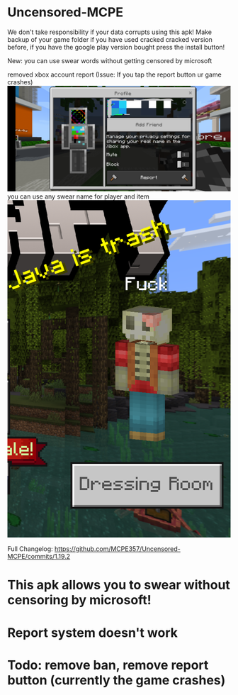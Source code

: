 # Uncensored-MCPE
We don't take responsibility if your data corrupts using this apk!
Make backup of your game folder if you have used cracked cracked version before, if you have the google play version bought press the install button!

New:
you can use swear words without getting censored by microsoft

removed xbox account report (Issue: If you tap the report button ur game crashes)
<img src="https://raw.githubusercontent.com/MCPE357/Uncensored-MCPE/main/Polish_20220630_161447714.png" alt="logo"/><br>
you can use any swear name for player and item
<img src="https://github.com/MCPE357/Uncensored-MCPE/blob/main/Screenshot_20220630-162101~2.png" alt="logo"/><br>


Full Changelog: https://github.com/MCPE357/Uncensored-MCPE/commits/1.19.2
# This apk allows you to swear without censoring by microsoft!
# Report system doesn't work
# Todo: remove ban, remove report button (currently the game crashes)
